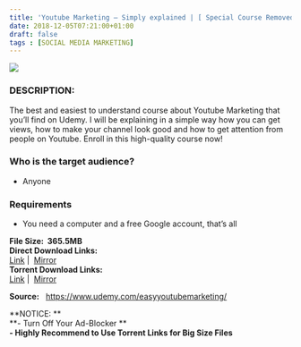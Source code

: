 ```yaml
---
title: 'Youtube Marketing – Simply explained | [ Special Course Removed From Official Site ]'
date: 2018-12-05T07:21:00+01:00
draft: false
tags : [SOCIAL MEDIA MARKETING]
---
```


[![](https://1.bp.blogspot.com/-nlKwZQhudCc/XAdtd0bZJ0I/AAAAAAAAAlo/1_OMbEFn-ysZAim7WvKdJOY5L6nQjkZ5gCLcBGAs/s640/Youtube-Marketing-Simply-explained.jpg)](https://1.bp.blogspot.com/-nlKwZQhudCc/XAdtd0bZJ0I/AAAAAAAAAlo/1_OMbEFn-ysZAim7WvKdJOY5L6nQjkZ5gCLcBGAs/s1600/Youtube-Marketing-Simply-explained.jpg)

### DESCRIPTION:

The best and easiest to understand course about Youtube Marketing that you’ll find on Udemy. I will be explaining in a simple way how you can get views, how to make your channel look good and how to get attention from people on Youtube. Enroll in this high-quality course now!  

### Who is the target audience?

*   Anyone

### Requirements

*   You need a computer and a free Google account, that’s all

**File Size:  365.5MB**  
**Direct Download Links:**  
 [Link](http://turboagram.com/18521555/youtube-marketing-link1) |  [Mirror](http://turboagram.com/18521555/youtube-marketing-link2)  
**Torrent Download Links:**  
 [Link](http://turboagram.com/18521555/youtube-marketing-torrent1) |  [Mirror](http://turboagram.com/18521555/youtube-marketing-torrent2)  
  
**Source:**   https://www.udemy.com/easyyoutubemarketing/  
  
**NOTICE: **  
**\- Turn Off Your Ad-Blocker **  
**\- Highly Recommend to Use Torrent Links for Big Size Files**